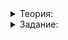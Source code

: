 <details>
<summary>Теория:</summary>

# Очередь запросов

В прошлом уроке вы узнали, что для упорядочивания часто поступающих запросов их организуют в очередь. Это полезно в нескольких случаях.

-   Когда запросов приходит слишком много, их обработка занимает время. Запросы, ожидающие обработки, могут просто «‎посидеть»‎ в очереди и подождать, пока сервис-обработчик доберётся до них.
-   Для хранения только нужных запросов. Например, вы хотите знать, какие запросы пользователи отправляли на поисковый сервер. Но важны только актуальные запросы за последние сутки. То есть вам интересно время отправки. Хранить запросы старше суток не требуется.

Каждую минуту приходит один запрос от пользователя. То есть максимальное количество запросов, которые надо хранить, — это количество минут в сутках (1440). Появление 1441 запроса будет означать, что сутки прошли, первый запрос прошлых суток нам больше не интересен и может быть удалён. Для реализации такого механизма удобно использовать  `deque`. Новый запрос легко вставится в конец, а устаревший запрос удалится из начала.

</details>

<details>
<summary>Задание:</summary>

## Задание

Сохраните решение этой задачи: локально или в  `git`. Оно вам ещё понадобится.

Напишите класс  `RequestQueue`, принимающий запросы на поиск, —  `AddFindRequest`. Класс  `RequestQueue`  должен уметь ответить на вопрос, сколько за последние сутки было запросов, на которые ничего не нашлось. Заготовка класса будет выглядеть так:

```cpp
class RequestQueue {
public:
    explicit RequestQueue(const SearchServer& search_server) {
        // напишите реализацию
    }
    // сделаем "обёртки" для всех методов поиска, чтобы сохранять результаты для нашей статистики
    template <typename DocumentPredicate>
    vector<Document> AddFindRequest(const string& raw_query, DocumentPredicate document_predicate) {
        // напишите реализацию
    }

    vector<Document> AddFindRequest(const string& raw_query, DocumentStatus status) {
        // напишите реализацию
    }

    vector<Document> AddFindRequest(const string& raw_query) {
        // напишите реализацию
    }

    int GetNoResultRequests() const {
        // напишите реализацию
    }
private:
    struct QueryResult {
        // определите, что должно быть в структуре
    };
    deque<QueryResult> requests_;
    const static int min_in_day_ = 1440;
    // возможно, здесь вам понадобится что-то ещё
};

```

### Пример использования

```cpp
int main() {
    SearchServer search_server("and in at"s);
    RequestQueue request_queue(search_server);

    search_server.AddDocument(1, "curly cat curly tail"s, DocumentStatus::ACTUAL, {7, 2, 7});
    search_server.AddDocument(2, "curly dog and fancy collar"s, DocumentStatus::ACTUAL, {1, 2, 3});
    search_server.AddDocument(3, "big cat fancy collar "s, DocumentStatus::ACTUAL, {1, 2, 8});
    search_server.AddDocument(4, "big dog sparrow Eugene"s, DocumentStatus::ACTUAL, {1, 3, 2});
    search_server.AddDocument(5, "big dog sparrow Vasiliy"s, DocumentStatus::ACTUAL, {1, 1, 1});

    // 1439 запросов с нулевым результатом
    for (int i = 0; i < 1439; ++i) {
        request_queue.AddFindRequest("empty request"s);
    }
    // все еще 1439 запросов с нулевым результатом
    request_queue.AddFindRequest("curly dog"s);
    // новые сутки, первый запрос удален, 1438 запросов с нулевым результатом
    request_queue.AddFindRequest("big collar"s);
    // первый запрос удален, 1437 запросов с нулевым результатом
    request_queue.AddFindRequest("sparrow"s);
    cout << "Total empty requests: "s << request_queue.GetNoResultRequests() << endl;
    return 0;
}

```

### Пример вывода

Запросов, по которым ничего не нашлось 1437.

### Подсказка

В момент появления нового запроса:

-   Увеличьте время на одну секунду (запросы приходят раз в секунду);
-   Удалите из дека все запросы, которые успели устареть;
-   Не забудьте во время удаления уменьшить количество запросов с пустым вектором ответов, если нужно;
-   Добавьте новый запрос в дек и обновите количество запросов без результатов поиска.

</details>
